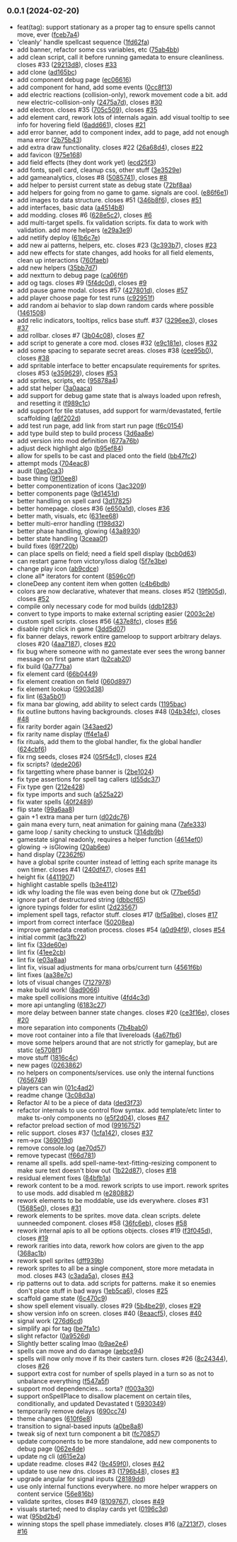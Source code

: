 ## <small>0.0.1 (2024-02-20)</small>

* feat(tag): support stationary as a proper tag to ensure spells cannot move, ever ([fceb7a4](https://github.com/corrugatedgames/spellwriters/commit/fceb7a4))
* 'cleanly' handle spellcast sequence ([1fd62fa](https://github.com/corrugatedgames/spellwriters/commit/1fd62fa))
* add banner, refactor some css variables, etc ([75ab4bb](https://github.com/corrugatedgames/spellwriters/commit/75ab4bb))
* add clean script, call it before running gamedata to ensure cleanliness. closes #33 ([29213d8](https://github.com/corrugatedgames/spellwriters/commit/29213d8)), closes [#33](https://github.com/corrugatedgames/spellwriters/issues/33)
* add clone ([ad165bc](https://github.com/corrugatedgames/spellwriters/commit/ad165bc))
* add component debug page ([ec06616](https://github.com/corrugatedgames/spellwriters/commit/ec06616))
* add component for hand, add some events ([0cc8f13](https://github.com/corrugatedgames/spellwriters/commit/0cc8f13))
* add electric reactions (collision-only), rework movement code a bit. add new electric-collision-only ([2475a7d](https://github.com/corrugatedgames/spellwriters/commit/2475a7d)), closes [#30](https://github.com/corrugatedgames/spellwriters/issues/30)
* add electron. closes #35 ([705c509](https://github.com/corrugatedgames/spellwriters/commit/705c509)), closes [#35](https://github.com/corrugatedgames/spellwriters/issues/35)
* add element card, rework lots of internals again. add visual tooltip to see info for hovering field  ([6add661](https://github.com/corrugatedgames/spellwriters/commit/6add661)), closes [#21](https://github.com/corrugatedgames/spellwriters/issues/21)
* add error banner, add to component index, add to page, add not enough mana error ([2b75b43](https://github.com/corrugatedgames/spellwriters/commit/2b75b43))
* add extra draw functionality. closes #22 ([26a68d4](https://github.com/corrugatedgames/spellwriters/commit/26a68d4)), closes [#22](https://github.com/corrugatedgames/spellwriters/issues/22)
* add favicon ([975e168](https://github.com/corrugatedgames/spellwriters/commit/975e168))
* add field effects (they dont work yet) ([ecd25f3](https://github.com/corrugatedgames/spellwriters/commit/ecd25f3))
* add fonts, spell card, cleanup css, other stuff ([3e3529e](https://github.com/corrugatedgames/spellwriters/commit/3e3529e))
* add gameanalytics, closes #8 ([5085741](https://github.com/corrugatedgames/spellwriters/commit/5085741)), closes [#8](https://github.com/corrugatedgames/spellwriters/issues/8)
* add helper to persist current state as debug state ([72bf8aa](https://github.com/corrugatedgames/spellwriters/commit/72bf8aa))
* add helpers for going from no game to game. signals are cool. ([e86f6e1](https://github.com/corrugatedgames/spellwriters/commit/e86f6e1))
* add images to data structure. closes #51 ([346b8f6](https://github.com/corrugatedgames/spellwriters/commit/346b8f6)), closes [#51](https://github.com/corrugatedgames/spellwriters/issues/51)
* add interfaces, basic data ([a4514b8](https://github.com/corrugatedgames/spellwriters/commit/a4514b8))
* add modding. closes #6 ([628e5c2](https://github.com/corrugatedgames/spellwriters/commit/628e5c2)), closes [#6](https://github.com/corrugatedgames/spellwriters/issues/6)
* add multi-target spells. fix validation scripts. fix data to work with validation. add more helpers ([e29a3e9](https://github.com/corrugatedgames/spellwriters/commit/e29a3e9))
* add netlify deploy ([61b6c7e](https://github.com/corrugatedgames/spellwriters/commit/61b6c7e))
* add new ai patterns, helpers, etc. closes #23 ([3c393b7](https://github.com/corrugatedgames/spellwriters/commit/3c393b7)), closes [#23](https://github.com/corrugatedgames/spellwriters/issues/23)
* add new effects for state changes, add hooks for all field elements, clean up interactions ([760faeb](https://github.com/corrugatedgames/spellwriters/commit/760faeb))
* add new helpers ([35bb7d7](https://github.com/corrugatedgames/spellwriters/commit/35bb7d7))
* add nextturn to debug page ([ca06f6f](https://github.com/corrugatedgames/spellwriters/commit/ca06f6f))
* add og tags. closes #9 ([5f4dc0d](https://github.com/corrugatedgames/spellwriters/commit/5f4dc0d)), closes [#9](https://github.com/corrugatedgames/spellwriters/issues/9)
* add pause game modal. closes #57 ([427801d](https://github.com/corrugatedgames/spellwriters/commit/427801d)), closes [#57](https://github.com/corrugatedgames/spellwriters/issues/57)
* add player choose page for test runs ([c92951f](https://github.com/corrugatedgames/spellwriters/commit/c92951f))
* add random ai behavior to slap down random cards where possible ([1461508](https://github.com/corrugatedgames/spellwriters/commit/1461508))
* add relic indicators, tooltips, relics base stuff. #37 ([3296ee3](https://github.com/corrugatedgames/spellwriters/commit/3296ee3)), closes [#37](https://github.com/corrugatedgames/spellwriters/issues/37)
* add rollbar. closes #7 ([3b04c08](https://github.com/corrugatedgames/spellwriters/commit/3b04c08)), closes [#7](https://github.com/corrugatedgames/spellwriters/issues/7)
* add script to generate a core mod. closes #32 ([e9c181e](https://github.com/corrugatedgames/spellwriters/commit/e9c181e)), closes [#32](https://github.com/corrugatedgames/spellwriters/issues/32)
* add some spacing to separate secret areas. closes #38 ([cee95b0](https://github.com/corrugatedgames/spellwriters/commit/cee95b0)), closes [#38](https://github.com/corrugatedgames/spellwriters/issues/38)
* add spritable interface to better encapsulate requirements for sprites. closes #53 ([e359629](https://github.com/corrugatedgames/spellwriters/commit/e359629)), closes [#53](https://github.com/corrugatedgames/spellwriters/issues/53)
* add sprites, scripts, etc ([95878a4](https://github.com/corrugatedgames/spellwriters/commit/95878a4))
* add stat helper ([3a0aaca](https://github.com/corrugatedgames/spellwriters/commit/3a0aaca))
* add support for debug game state that is always loaded upon refresh, and resetting it ([f989c1c](https://github.com/corrugatedgames/spellwriters/commit/f989c1c))
* add support for tile statuses, add support for warm/devastated, fertile scaffolding ([a6f202d](https://github.com/corrugatedgames/spellwriters/commit/a6f202d))
* add test run page, add link from start run page ([f6c0154](https://github.com/corrugatedgames/spellwriters/commit/f6c0154))
* add type build step to build process ([3d6aa8e](https://github.com/corrugatedgames/spellwriters/commit/3d6aa8e))
* add version into mod definition ([677a76b](https://github.com/corrugatedgames/spellwriters/commit/677a76b))
* adjust deck highlight algo ([b95ef84](https://github.com/corrugatedgames/spellwriters/commit/b95ef84))
* allow for spells to be cast and placed onto the field ([bb47fc2](https://github.com/corrugatedgames/spellwriters/commit/bb47fc2))
* attempt mods ([704eac8](https://github.com/corrugatedgames/spellwriters/commit/704eac8))
* audit ([0ae0ca3](https://github.com/corrugatedgames/spellwriters/commit/0ae0ca3))
* base thing ([9f10ee8](https://github.com/corrugatedgames/spellwriters/commit/9f10ee8))
* better componentization of icons ([3ac3209](https://github.com/corrugatedgames/spellwriters/commit/3ac3209))
* better components page ([9d1451d](https://github.com/corrugatedgames/spellwriters/commit/9d1451d))
* better handling on spell card ([3d17825](https://github.com/corrugatedgames/spellwriters/commit/3d17825))
* better homepage. closes #36 ([e650a1d](https://github.com/corrugatedgames/spellwriters/commit/e650a1d)), closes [#36](https://github.com/corrugatedgames/spellwriters/issues/36)
* better math, visuals, etc ([631ee68](https://github.com/corrugatedgames/spellwriters/commit/631ee68))
* better multi-error handling ([f198d32](https://github.com/corrugatedgames/spellwriters/commit/f198d32))
* better phase handling, glowing ([43a8930](https://github.com/corrugatedgames/spellwriters/commit/43a8930))
* better state handling ([3ceaa0f](https://github.com/corrugatedgames/spellwriters/commit/3ceaa0f))
* build fixes ([69f720b](https://github.com/corrugatedgames/spellwriters/commit/69f720b))
* can place spells on field; need a field spell display ([bcb0d63](https://github.com/corrugatedgames/spellwriters/commit/bcb0d63))
* can restart game from victory/loss dialog ([5f7e3be](https://github.com/corrugatedgames/spellwriters/commit/5f7e3be))
* change play icon ([ab9cdce](https://github.com/corrugatedgames/spellwriters/commit/ab9cdce))
* clone all* iterators for content ([8596c0f](https://github.com/corrugatedgames/spellwriters/commit/8596c0f))
* cloneDeep any content item when gotten ([c4b6bdb](https://github.com/corrugatedgames/spellwriters/commit/c4b6bdb))
* colors are now declarative, whatever that means. closes #52 ([19f905d](https://github.com/corrugatedgames/spellwriters/commit/19f905d)), closes [#52](https://github.com/corrugatedgames/spellwriters/issues/52)
* compile only necessary code for mod builds ([ddb1283](https://github.com/corrugatedgames/spellwriters/commit/ddb1283))
* convert to type imports to make external scripting easier ([2003c2e](https://github.com/corrugatedgames/spellwriters/commit/2003c2e))
* custom spell scripts. closes #56 ([437e8fc](https://github.com/corrugatedgames/spellwriters/commit/437e8fc)), closes [#56](https://github.com/corrugatedgames/spellwriters/issues/56)
* disable right click in game ([3dd5d07](https://github.com/corrugatedgames/spellwriters/commit/3dd5d07))
* fix banner delays, rework entire gameloop to support arbitrary delays. closes #20 ([4aa7187](https://github.com/corrugatedgames/spellwriters/commit/4aa7187)), closes [#20](https://github.com/corrugatedgames/spellwriters/issues/20)
* fix bug where someone with no gamestate ever sees the wrong banner message on first game start ([b2cab20](https://github.com/corrugatedgames/spellwriters/commit/b2cab20))
* fix build ([0a777ba](https://github.com/corrugatedgames/spellwriters/commit/0a777ba))
* fix element card ([66b0449](https://github.com/corrugatedgames/spellwriters/commit/66b0449))
* fix element creation on field ([060d897](https://github.com/corrugatedgames/spellwriters/commit/060d897))
* fix element lookup ([5903d38](https://github.com/corrugatedgames/spellwriters/commit/5903d38))
* fix lint ([63a5b01](https://github.com/corrugatedgames/spellwriters/commit/63a5b01))
* fix mana bar glowing, add ability to select cards ([1195bac](https://github.com/corrugatedgames/spellwriters/commit/1195bac))
* fix outline buttons having backgrounds. closes #48 ([04b34fc](https://github.com/corrugatedgames/spellwriters/commit/04b34fc)), closes [#48](https://github.com/corrugatedgames/spellwriters/issues/48)
* fix rarity border again ([343aed2](https://github.com/corrugatedgames/spellwriters/commit/343aed2))
* fix rarity name display ([ff4e1a4](https://github.com/corrugatedgames/spellwriters/commit/ff4e1a4))
* fix rituals, add them to the global handler, fix the global handler ([624cbf6](https://github.com/corrugatedgames/spellwriters/commit/624cbf6))
* fix rng seeds, closes #24 ([05f54c1](https://github.com/corrugatedgames/spellwriters/commit/05f54c1)), closes [#24](https://github.com/corrugatedgames/spellwriters/issues/24)
* fix scripts? ([dede206](https://github.com/corrugatedgames/spellwriters/commit/dede206))
* fix targetting where phase banner is ([2be1024](https://github.com/corrugatedgames/spellwriters/commit/2be1024))
* fix type assertions for spell tag callers ([d55dc37](https://github.com/corrugatedgames/spellwriters/commit/d55dc37))
* Fix type gen ([212e428](https://github.com/corrugatedgames/spellwriters/commit/212e428))
* fix type imports and such ([a525a22](https://github.com/corrugatedgames/spellwriters/commit/a525a22))
* fix water spells ([40f2489](https://github.com/corrugatedgames/spellwriters/commit/40f2489))
* flip state ([99a6aa8](https://github.com/corrugatedgames/spellwriters/commit/99a6aa8))
* gain +1 extra mana per turn ([d02dc76](https://github.com/corrugatedgames/spellwriters/commit/d02dc76))
* gain mana every turn, neat animation for gaining mana ([7afe333](https://github.com/corrugatedgames/spellwriters/commit/7afe333))
* game loop / sanity checking to unstuck ([314db9b](https://github.com/corrugatedgames/spellwriters/commit/314db9b))
* gamestate signal readonly, requires a helper function ([4614ef0](https://github.com/corrugatedgames/spellwriters/commit/4614ef0))
* glowing -> isGlowing ([20ab6ee](https://github.com/corrugatedgames/spellwriters/commit/20ab6ee))
* hand display ([72362f6](https://github.com/corrugatedgames/spellwriters/commit/72362f6))
* have a global sprite counter instead of letting each sprite manage its own timer. closes #41 ([240df47](https://github.com/corrugatedgames/spellwriters/commit/240df47)), closes [#41](https://github.com/corrugatedgames/spellwriters/issues/41)
* height fix ([4411907](https://github.com/corrugatedgames/spellwriters/commit/4411907))
* highlight castable spells ([b3e4112](https://github.com/corrugatedgames/spellwriters/commit/b3e4112))
* idk why loading the file was even being done but ok ([77be65d](https://github.com/corrugatedgames/spellwriters/commit/77be65d))
* ignore part of destructured string ([dbbcf65](https://github.com/corrugatedgames/spellwriters/commit/dbbcf65))
* ignore typings folder for eslint ([2d23567](https://github.com/corrugatedgames/spellwriters/commit/2d23567))
* implement spell tags, refactor stuff. closes #17 ([bf5a9be](https://github.com/corrugatedgames/spellwriters/commit/bf5a9be)), closes [#17](https://github.com/corrugatedgames/spellwriters/issues/17)
* import from correct interface ([50208ea](https://github.com/corrugatedgames/spellwriters/commit/50208ea))
* improve gamedata creation process. closes #54 ([a0d94f9](https://github.com/corrugatedgames/spellwriters/commit/a0d94f9)), closes [#54](https://github.com/corrugatedgames/spellwriters/issues/54)
* initial commit ([ac3fb22](https://github.com/corrugatedgames/spellwriters/commit/ac3fb22))
* lint fix ([33de60e](https://github.com/corrugatedgames/spellwriters/commit/33de60e))
* lint fix ([41ee2cb](https://github.com/corrugatedgames/spellwriters/commit/41ee2cb))
* lint fix ([e03a8aa](https://github.com/corrugatedgames/spellwriters/commit/e03a8aa))
* lint fix, visual adjustments for mana orbs/current turn ([4561f6b](https://github.com/corrugatedgames/spellwriters/commit/4561f6b))
* lint fixes ([aa38e7c](https://github.com/corrugatedgames/spellwriters/commit/aa38e7c))
* lots of visual changes ([7127978](https://github.com/corrugatedgames/spellwriters/commit/7127978))
* make build work! ([8ad9066](https://github.com/corrugatedgames/spellwriters/commit/8ad9066))
* make spell collisions more intuitive ([4fd4c3d](https://github.com/corrugatedgames/spellwriters/commit/4fd4c3d))
* more api untangling ([6183c27](https://github.com/corrugatedgames/spellwriters/commit/6183c27))
* more delay between banner state changes. closes #20 ([ce3f16e](https://github.com/corrugatedgames/spellwriters/commit/ce3f16e)), closes [#20](https://github.com/corrugatedgames/spellwriters/issues/20)
* more separation into components ([7b4bab0](https://github.com/corrugatedgames/spellwriters/commit/7b4bab0))
* move root container into a file that livereloads ([4a67fb6](https://github.com/corrugatedgames/spellwriters/commit/4a67fb6))
* move some helpers around that are not strictly for gameplay, but are static ([e5708f1](https://github.com/corrugatedgames/spellwriters/commit/e5708f1))
* move stuff ([1816c4c](https://github.com/corrugatedgames/spellwriters/commit/1816c4c))
* new pages ([0263862](https://github.com/corrugatedgames/spellwriters/commit/0263862))
* no helpers on components/services. use only the internal functions ([7656749](https://github.com/corrugatedgames/spellwriters/commit/7656749))
* players can win ([01c4ad2](https://github.com/corrugatedgames/spellwriters/commit/01c4ad2))
* readme change ([3c08d3a](https://github.com/corrugatedgames/spellwriters/commit/3c08d3a))
* Refactor AI to be a piece of data ([ded3f73](https://github.com/corrugatedgames/spellwriters/commit/ded3f73))
* refactor internals to use control flow syntax. add template/etc linter to make ts-only components no ([e5f2d04](https://github.com/corrugatedgames/spellwriters/commit/e5f2d04)), closes [#47](https://github.com/corrugatedgames/spellwriters/issues/47)
* refactor preload section of mod ([9916752](https://github.com/corrugatedgames/spellwriters/commit/9916752))
* relic support. closes #37 ([1cfa142](https://github.com/corrugatedgames/spellwriters/commit/1cfa142)), closes [#37](https://github.com/corrugatedgames/spellwriters/issues/37)
* rem->px ([369019d](https://github.com/corrugatedgames/spellwriters/commit/369019d))
* remove console.log ([ae70d57](https://github.com/corrugatedgames/spellwriters/commit/ae70d57))
* remove typecast ([f66d781](https://github.com/corrugatedgames/spellwriters/commit/f66d781))
* rename all spells. add spell-name-text-fitting-resizing component to make sure text doesn't blow out ([1b22d87](https://github.com/corrugatedgames/spellwriters/commit/1b22d87)), closes [#18](https://github.com/corrugatedgames/spellwriters/issues/18)
* residual element fixes ([84bfb1a](https://github.com/corrugatedgames/spellwriters/commit/84bfb1a))
* rework content to be a mod. rework scripts to use import. rework sprites to use mods. add disabled m ([e280882](https://github.com/corrugatedgames/spellwriters/commit/e280882))
* rework elements to be moddable, use ids everywhere. closes #31 ([15685e0](https://github.com/corrugatedgames/spellwriters/commit/15685e0)), closes [#31](https://github.com/corrugatedgames/spellwriters/issues/31)
* rework elements to be sprites. move data. clean scripts. delete uunneeded component. closes #58 ([36fc6eb](https://github.com/corrugatedgames/spellwriters/commit/36fc6eb)), closes [#58](https://github.com/corrugatedgames/spellwriters/issues/58)
* rework internal apis to all be options objects. closes #19 ([f3f045d](https://github.com/corrugatedgames/spellwriters/commit/f3f045d)), closes [#19](https://github.com/corrugatedgames/spellwriters/issues/19)
* rework rarities into data, rework how colors are given to the app ([368ac1b](https://github.com/corrugatedgames/spellwriters/commit/368ac1b))
* rework spell sprites ([dff939b](https://github.com/corrugatedgames/spellwriters/commit/dff939b))
* rework sprites to all be a single component, store more metadata in mod. closes #43 ([c3ada5a](https://github.com/corrugatedgames/spellwriters/commit/c3ada5a)), closes [#43](https://github.com/corrugatedgames/spellwriters/issues/43)
* rip patterns out to data. add scripts for patterns. make it so enemies don't place stuff in bad ways ([1eb5ca6](https://github.com/corrugatedgames/spellwriters/commit/1eb5ca6)), closes [#25](https://github.com/corrugatedgames/spellwriters/issues/25)
* scaffold game state ([6c470c9](https://github.com/corrugatedgames/spellwriters/commit/6c470c9))
* show spell element visually. closes #29 ([5b4be29](https://github.com/corrugatedgames/spellwriters/commit/5b4be29)), closes [#29](https://github.com/corrugatedgames/spellwriters/issues/29)
* show version info on screen. closes #40 ([8eaacf5](https://github.com/corrugatedgames/spellwriters/commit/8eaacf5)), closes [#40](https://github.com/corrugatedgames/spellwriters/issues/40)
* signal work ([276d6cd](https://github.com/corrugatedgames/spellwriters/commit/276d6cd))
* simplify api for tag ([be7fa1c](https://github.com/corrugatedgames/spellwriters/commit/be7fa1c))
* slight refactor ([0a9526d](https://github.com/corrugatedgames/spellwriters/commit/0a9526d))
* Slightly better scaling lmao ([b9ae2e4](https://github.com/corrugatedgames/spellwriters/commit/b9ae2e4))
* spells can move and do damage ([aebce94](https://github.com/corrugatedgames/spellwriters/commit/aebce94))
* spells will now only move if its their casters turn. closes #26 ([8c24344](https://github.com/corrugatedgames/spellwriters/commit/8c24344)), closes [#26](https://github.com/corrugatedgames/spellwriters/issues/26)
* support extra cost for number of spells played in a turn so as not to unbalance everything ([f547a5f](https://github.com/corrugatedgames/spellwriters/commit/f547a5f))
* support mod dependencies... sorta? ([f003a30](https://github.com/corrugatedgames/spellwriters/commit/f003a30))
* support onSpellPlace to disallow placement on certain tiles, conditionally, and updated Devastated t ([5930349](https://github.com/corrugatedgames/spellwriters/commit/5930349))
* temporarily remove delays ([690cc74](https://github.com/corrugatedgames/spellwriters/commit/690cc74))
* theme changes ([610f6e8](https://github.com/corrugatedgames/spellwriters/commit/610f6e8))
* transition to signal-based inputs ([a0be8a8](https://github.com/corrugatedgames/spellwriters/commit/a0be8a8))
* tweak sig of next turn component a bit ([fc70857](https://github.com/corrugatedgames/spellwriters/commit/fc70857))
* update components to be more standalone, add new components to debug page ([062e4de](https://github.com/corrugatedgames/spellwriters/commit/062e4de))
* update ng cli ([d615e2a](https://github.com/corrugatedgames/spellwriters/commit/d615e2a))
* update readme. closes #42 ([9c459f0](https://github.com/corrugatedgames/spellwriters/commit/9c459f0)), closes [#42](https://github.com/corrugatedgames/spellwriters/issues/42)
* update to use new dns. closes #3 ([1796b48](https://github.com/corrugatedgames/spellwriters/commit/1796b48)), closes [#3](https://github.com/corrugatedgames/spellwriters/issues/3)
* upgrade angular for signal inputs ([28189dd](https://github.com/corrugatedgames/spellwriters/commit/28189dd))
* use only internal functions everywhere. no more helper wrappers on content service ([56e816b](https://github.com/corrugatedgames/spellwriters/commit/56e816b))
* validate sprites, closes #49 ([8109767](https://github.com/corrugatedgames/spellwriters/commit/8109767)), closes [#49](https://github.com/corrugatedgames/spellwriters/issues/49)
* visuals started; need to display cards yet ([0196c3d](https://github.com/corrugatedgames/spellwriters/commit/0196c3d))
* wat ([95bd2b4](https://github.com/corrugatedgames/spellwriters/commit/95bd2b4))
* winning stops the spell phase immediately. closes #16 ([a7213f7](https://github.com/corrugatedgames/spellwriters/commit/a7213f7)), closes [#16](https://github.com/corrugatedgames/spellwriters/issues/16)



